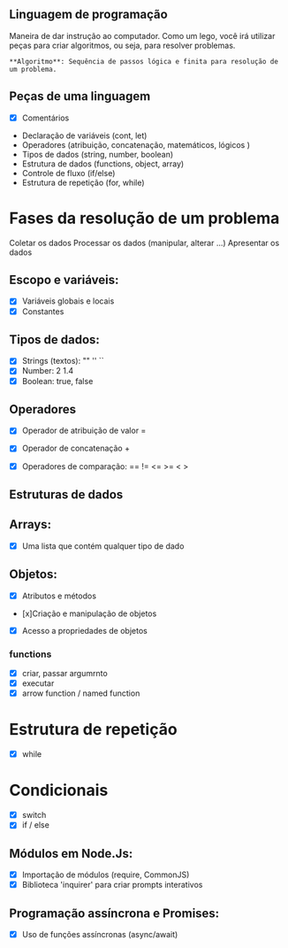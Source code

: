 ## Linguagem de programação

Maneira de dar instrução ao computador.
Como um lego, você irá utilizar peças para criar algoritmos, ou seja, para resolver problemas.

    **Algoritmo**: Sequência de passos lógica e finita para resolução de um problema.

## Peças de uma linguagem

- [x] Comentários
- Declaração de variáveis (cont, let)
- Operadores (atribuição, concatenação, matemáticos, lógicos )
- Tipos de dados (string, number, boolean)
- Estrutura de dados (functions, object, array)
- Controle de fluxo (if/else)
- Estrutura de repetição (for, while)


# Fases da resolução de um problema

Coletar os dados
Processar os dados (manipular, alterar ...)
Apresentar os dados

## Escopo e variáveis:

- [x] Variáveis globais e locais
- [x] Constantes

## Tipos de dados:

- [x] Strings (textos): "" '' ``
- [x] Number: 2 1.4
- [x] Boolean: true, false

## Operadores

- [x] Operador de atribuição de valor =
- [x] Operador de concatenação +
- [x] Operadores de comparação: == != <= >= < >


## Estruturas de dados

## Arrays:

- [x] Uma lista que contém qualquer tipo de dado

## Objetos:

- [x] Atributos e métodos
- [x]Criação e manipulação de objetos
- [x] Acesso a propriedades de objetos

### functions

- [x] criar, passar argumrnto
- [x] executar
- [x] arrow function / named function

# Estrutura de repetição

- [x] while

# Condicionais

- [x] switch
- [x] if / else

## Módulos em Node.Js:

- [x] Importação de módulos (require, CommonJS)
- [x] Biblioteca 'inquirer' para criar prompts interativos

## Programação assíncrona e Promises:

- [x] Uso de funções assíncronas (async/await)